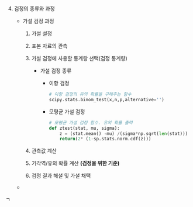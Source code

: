 4. 검정의 종류와 과정

   - 가설 검정 과정

     1. 가설 설정

     2. 표본 자료의 관측

     3. 가설 검정에 사용할 통계랑 선택(검정 통계량)

        - 가설 검정 종류

          - 이항 검정

            ```python
            # 이항 검정의 유의 확률을 구해주는 함수
            scipy.stats.binom_test(x,n,p,alternative='')
            ```

          - 모평균 가설 검정

            ```python
            # 모평균 가설 검정 함수. 유의 확률 출력
            def ztest(stat, mu, sigma):
                z = (stat.mean() -mu) /(sigma*np.sqrt(len(stat)))
                return(2* (1-sp.stats.norm.cdf(z)))
            ```

     4. 관측값 계산 

     5. 기각역/유의 확률 계산 **(검정을 위한 기준)**

     6. 검정 결과 해설 및 가설 채택

   - 

ㄱ